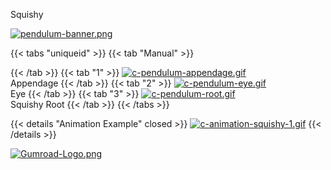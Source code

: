 Squishy

[![pendulum-banner.png](https://i.postimg.cc/y8DmPx5t/pendulum-banner.png)](/docs/rigs/)

{{< tabs "uniqueid" >}}
{{< tab "Manual" >}}

{{< /tab >}}
{{< tab "1" >}}
[![c-pendulum-appendage.gif](https://i.postimg.cc/rmNxmr00/c-pendulum-appendage.gif)]()  
Appendage
{{< /tab >}}
{{< tab "2" >}}
[![c-pendulum-eye.gif](https://i.postimg.cc/hv4x7tTC/c-pendulum-eye.gif)]()  
Eye
{{< /tab >}}
{{< tab "3" >}}
[![c-pendulum-root.gif](https://i.postimg.cc/Qt3chbtZ/c-pendulum-root.gif)]()  
Squishy Root
{{< /tab >}}
{{< /tabs >}}

{{< details "Animation Example" closed >}}
[![c-animation-squishy-1.gif](https://i.postimg.cc/wBGTkxCf/c-animation-squishy-1.gif)]()
{{< /details >}}

[![Gumroad-Logo.png](https://i.postimg.cc/FKZh0BKH/Gumroad-Logo.png)](https://particl3s.gumroad.com/l/rANuX)
